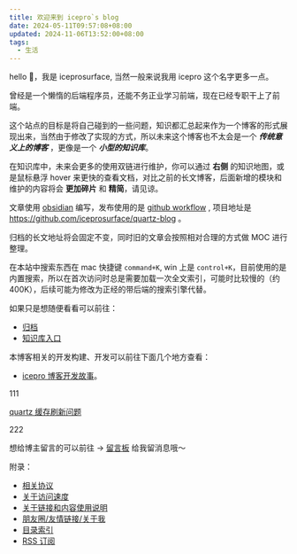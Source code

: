 ```yaml
---
title: 欢迎来到 icepro`s blog
date: 2024-05-11T09:57:08+08:00
updated: 2024-11-06T13:52:00+08:00
tags:
  - 生活
---
```


hello 👋，我是 iceprosurface, 当然一般来说我用 icepro 这个名字更多一点。

曾经是一个懒惰的后端程序员，还能不务正业学习前端，现在已经专职干上了前端。

这个站点的目标是将自己碰到的一些问题，知识都汇总起来作为一个博客的形式展现出来，当然由于修改了实现的方式，所以未来这个博客也不太会是一个 __*传统意义上的博客*__ ，更像是一个 **_小型的知识库_**。

在知识库中，未来会更多的使用双链进行维护，你可以通过 **右侧** 的知识地图，或是鼠标悬浮 hover 来更快的查看文档，对比之前的长文博客，后面新增的模块和维护的内容将会 **更加碎片** 和 **精简**，请见谅。

文章使用 [obsidian](https://obsidian.md/) 编写，发布使用的是 [github workflow](https://docs.github.com/en/actions/using-workflows) , 项目地址是 https://github.com/iceprosurface/quartz-blog 。

归档的长文地址将会固定不变，同时旧的文章会按照相对合理的方式做 MOC 进行整理。

在本站中搜索东西在 mac 快捷键 `command+K`, win 上是 `control+K`，目前使用的是内置搜索，所以在首次访问时总是需要加载一次全文索引，可能时比较慢的（约 400K），后续可能为修改为正经的带后端的搜索引擎代替。

如果只是想随便看看可以前往：

+ [归档](/archives)
+ [知识库入口](知识库/index)

本博客相关的开发构建、开发可以前往下面几个地方查看：

+ [icepro 博客开发故事](杂记/icepro%20博客开发故事.md)。

111

[quartz 缓存刷新问题](杂记/博客开发与维护/动态脚本加载.md)

222

想给博主留言的可以前往 -> [留言板](杂记/留言板-2024.md) 给我留消息哦～

附录：

+ [相关协议](杂记/相关协议.md)
+ [关于访问速度](杂记/关于访问速度.md)
+ [关于链接和内容使用说明](杂记/关于链接和内容使用说明.md)
+ [朋友圈/友情链接/关于我](朋友圈/index.md)
+ [目录索引](目录索引.md)
+ [RSS 订阅](杂记/博客开发与维护/RSS%20订阅.md)